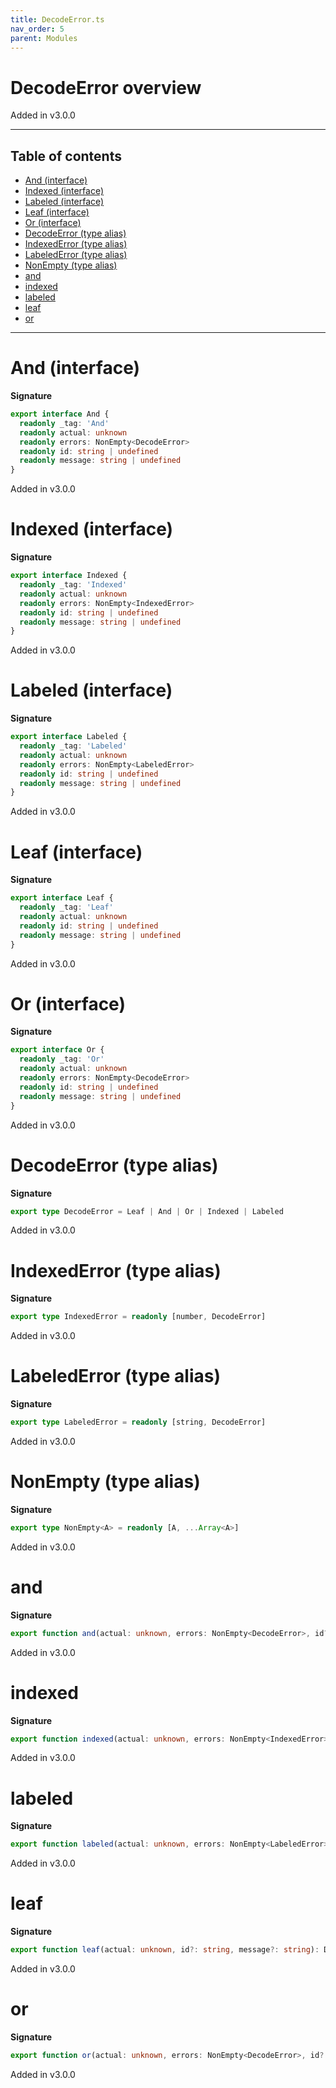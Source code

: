 ```yaml
---
title: DecodeError.ts
nav_order: 5
parent: Modules
---
```


# DecodeError overview

Added in v3.0.0

---

<h2 class="text-delta">Table of contents</h2>

- [And (interface)](#and-interface)
- [Indexed (interface)](#indexed-interface)
- [Labeled (interface)](#labeled-interface)
- [Leaf (interface)](#leaf-interface)
- [Or (interface)](#or-interface)
- [DecodeError (type alias)](#decodeerror-type-alias)
- [IndexedError (type alias)](#indexederror-type-alias)
- [LabeledError (type alias)](#labelederror-type-alias)
- [NonEmpty (type alias)](#nonempty-type-alias)
- [and](#and)
- [indexed](#indexed)
- [labeled](#labeled)
- [leaf](#leaf)
- [or](#or)

---

# And (interface)

**Signature**

```ts
export interface And {
  readonly _tag: 'And'
  readonly actual: unknown
  readonly errors: NonEmpty<DecodeError>
  readonly id: string | undefined
  readonly message: string | undefined
}
```

Added in v3.0.0

# Indexed (interface)

**Signature**

```ts
export interface Indexed {
  readonly _tag: 'Indexed'
  readonly actual: unknown
  readonly errors: NonEmpty<IndexedError>
  readonly id: string | undefined
  readonly message: string | undefined
}
```

Added in v3.0.0

# Labeled (interface)

**Signature**

```ts
export interface Labeled {
  readonly _tag: 'Labeled'
  readonly actual: unknown
  readonly errors: NonEmpty<LabeledError>
  readonly id: string | undefined
  readonly message: string | undefined
}
```

Added in v3.0.0

# Leaf (interface)

**Signature**

```ts
export interface Leaf {
  readonly _tag: 'Leaf'
  readonly actual: unknown
  readonly id: string | undefined
  readonly message: string | undefined
}
```

Added in v3.0.0

# Or (interface)

**Signature**

```ts
export interface Or {
  readonly _tag: 'Or'
  readonly actual: unknown
  readonly errors: NonEmpty<DecodeError>
  readonly id: string | undefined
  readonly message: string | undefined
}
```

Added in v3.0.0

# DecodeError (type alias)

**Signature**

```ts
export type DecodeError = Leaf | And | Or | Indexed | Labeled
```

Added in v3.0.0

# IndexedError (type alias)

**Signature**

```ts
export type IndexedError = readonly [number, DecodeError]
```

Added in v3.0.0

# LabeledError (type alias)

**Signature**

```ts
export type LabeledError = readonly [string, DecodeError]
```

Added in v3.0.0

# NonEmpty (type alias)

**Signature**

```ts
export type NonEmpty<A> = readonly [A, ...Array<A>]
```

Added in v3.0.0

# and

**Signature**

```ts
export function and(actual: unknown, errors: NonEmpty<DecodeError>, id?: string, message?: string): DecodeError { ... }
```

Added in v3.0.0

# indexed

**Signature**

```ts
export function indexed(actual: unknown, errors: NonEmpty<IndexedError>, id?: string, message?: string): DecodeError { ... }
```

Added in v3.0.0

# labeled

**Signature**

```ts
export function labeled(actual: unknown, errors: NonEmpty<LabeledError>, id?: string, message?: string): DecodeError { ... }
```

Added in v3.0.0

# leaf

**Signature**

```ts
export function leaf(actual: unknown, id?: string, message?: string): DecodeError { ... }
```

Added in v3.0.0

# or

**Signature**

```ts
export function or(actual: unknown, errors: NonEmpty<DecodeError>, id?: string, message?: string): DecodeError { ... }
```

Added in v3.0.0
